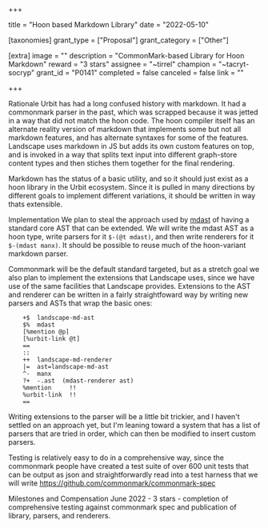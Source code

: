 +++

title = "Hoon based Markdown Library"
date = "2022-05-10"

[taxonomies]
grant_type = ["Proposal"]
grant_category = ["Other"]

[extra]
image = ""
description = "CommonMark-based Library for Hoon Markdown"
reward = "3 stars"
assignee = "~tirrel"
champion = "~tacryt-socryp"
grant_id = "P0141"
completed = false
canceled = false
link = ""

+++

Rationale
Urbit has had a long confused history with markdown. It had a commonmark parser in the past, which was scrapped because it was jetted in a way that did not match the hoon code. The hoon compiler itself has an alternate reality version of markdown that implements some but not all markdown features, and has alternate syntaxes for some of the features. Landscape uses markdown in JS but adds its own custom features on top, and is invoked in a way that splits text input into different graph-store content types and then stiches them together for the final rendering.

Markdown has the status of a basic utility, and so it should just exist as a hoon library in the Urbit ecosystem. Since it is pulled in many directions by different goals to implement different variations, it should be written in way thats extensible.

Implementation
We plan to steal the approach used by [mdast](https://github.com/syntax-tree/mdast) of having a standard core AST that can be extended. We will write the mdast AST as a hoon type, write parsers for it `$-(@t mdast)`, and then write renderers for it `$-(mdast manx)`. It should be possible to reuse much of the hoon-variant markdown parser.

Commonmark will be the default standard targeted, but as a stretch goal we also plan to implement the extensions that Landscape uses, since we have use of the same facilities that Landscape provides. Extensions to the AST and renderer can be written in a fairly straightfoward way by writing new parsers and ASTs that wrap the basic ones:
```
    +$  landscape-md-ast
    $%  mdast
    [%mention @p]
    [%urbit-link @t]
    ==
    ::
    ++  landscape-md-renderer
    |=  ast=landscape-md-ast
    ^-  manx
    ?+  -.ast  (mdast-renderer ast)
    %mention     !!
    %urbit-link  !!
    ==
```
Writing extensions to the parser will be a little bit trickier, and I haven't settled on an approach yet, but I'm leaning toward a system that has a list of parsers that are tried in order, which can then be modified to insert custom parsers.

Testing is relatively easy to do in a comprehensive way, since the commonmark people have created a test suite of over 600 unit tests that can be output as json and straightforwardly read into a test harness that we will write https://github.com/commonmark/commonmark-spec

Milestones and Compensation
June 2022 - 3 stars - completion of comprehensive testing against commonmark spec and publication of library, parsers, and renderers.
